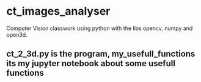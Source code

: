 # ct_images_analyser
Computer Vision classwork using python with the libs opencv, numpy and open3d.

ct_2_3d.py is the program, my_usefull_functions its my jupyter notebook about some usefull functions
-
